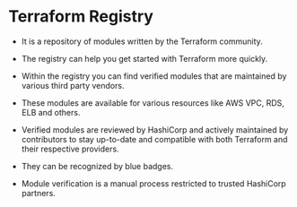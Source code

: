 # Terraform Registry

- It is a repository of modules written by the Terraform community.
  
- The registry can help you get started with Terraform more quickly.
  
- Within the registry you can find verified modules that are maintained by various third party vendors.
  
- These modules are available for various resources like AWS VPC, RDS, ELB and others.
  
- Verified modules are reviewed by HashiCorp and actively maintained by contributors to stay up-to-date and compatible with both Terraform and their respective providers.
  
- They can be recognized by blue badges.
  
- Module verification is a manual process restricted to trusted HashiCorp partners.
